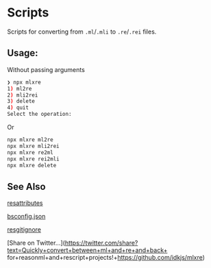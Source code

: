 # Scripts

Scripts for converting from `.ml`/`.mli` to `.re`/`.rei` files.


## Usage:

Without passing arguments
```bash
❯ npx mlxre
1) ml2re
2) mli2rei
3) delete
4) quit
Select the operation: 
```

Or

```sh
npx mlxre ml2re
npx mlxre mli2rei
npx mlxre re2ml
npx mlxre rei2mli
npx mlxre delete
```

## See Also

[resattributes](https://github.com/idkjs/resattributes)

[bsconfig.json](https://github.com/idkjs/bsconfig.json)

[resgitignore](https://github.com/idkjs/resgitignore)


[Share on Twitter...](https://twitter.com/share?text=Quickly+convert+between+ml+and+re+and+back+ for+reasonml+and+rescript+projects!+https://github.com/idkjs/mlxre)
